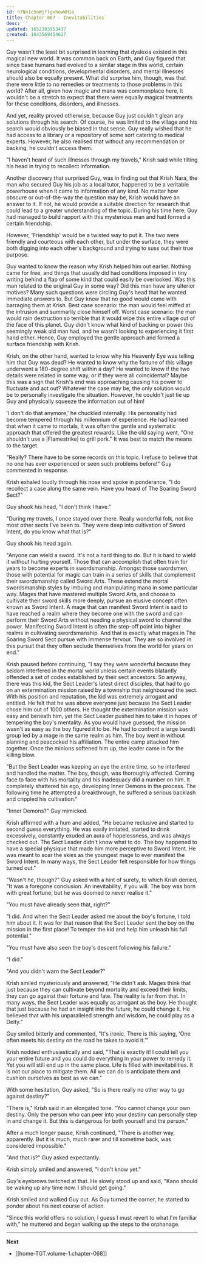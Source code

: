 ```yaml
---
id: h7Nn1c5nWjflgxhowWHio
title: Chapter 067 - Inevitabilities
desc: ''
updated: 1652383953437
created: 1643569454617
---
```


Guy wasn't the least bit surprised in learning that dyslexia existed in this magical new world. It was common back on Earth, and Guy figured that since base humans had evolved to a similar stage in this world, certain neurological conditions, developmental disorders, and mental illnesses should also be equally present. What did surprise him, though, was that there were little to no remedies or treatments to those problems in this world? After all, given how magic and mana was commonplace here, it wouldn't be a stretch to expect that there were equally magical treatments for these conditions, disorders, and illnesses.

And yet, reality proved otherwise, because Guy just couldn't glean any solutions through his search. Of course, he was limited to the village and his search would obviously be biased in that sense. Guy really wished that he had access to a library or a repository of some sort catering to medical experts. However, he also realised that without any recommendation or backing, he couldn't access them.

"I haven't heard of such illnesses through my travels," Krish said while tilting his head in trying to recollect information.

Another discovery that surprised Guy, was in finding out that Krish Nara, the man who secured Guy his job as a local tutor, happened to be a veritable powerhouse when it came to information of any kind. No matter how obscure or out-of-the-way the question may be, Krish would have an answer to it. If not, he would provide a suitable direction for research that could lead to a greater understanding of the topic. During his time here, Guy had managed to build rapport with this mysterious man and had formed a certain friendship.

However, 'Friendship' would be a twisted way to put it. The two were friendly and courteous with each other, but under the surface, they were both digging into each other's background and trying to suss out their true purpose.

Guy wanted to know the reason why Krish helped him out earlier. Nothing came for free, and things that usually did had conditions imposed in tiny writing behind a flap of some kind that could easily be overlooked. Was this man related to the original Guy in some way? Did this man have any ulterior motives? Many such questions were circling Guy's head that he wanted immediate answers to. But Guy knew that no good would come with barraging them at Krish. Best case scenario: the man would feel miffed at the intrusion and summarily close himself off. Worst case scenario: the man would rain destruction so terrible that it would wipe this entire village out of the face of this planet. Guy didn't know what kind of backing or power this seemingly weak old man had, and he wasn't looking to experiencing it first hand either. Hence, Guy employed the gentle approach and formed a surface friendship with Krish.

Krish, on the other hand, wanted to know why his Heavenly Eye was telling him that Guy was dead? He wanted to know why the fortune of this village underwent a 180-degree shift within a day? He wanted to know if the two details were related in some way, or if they were all coincidental? Maybe this was a sign that Krish's end was approaching causing his power to fluctuate and act out? Whatever the case may be, the only solution would be to personally investigate the situation. However, he couldn't just tie up Guy and physically squeeze the information out of him!

'I don't do that anymore,' he chuckled internally. His personality had become tempered through his millennium of experience. He had learned that when it came to mortals, it was often the gentle and systematic approach that offered the greatest rewards. Like the old saying went, "One shouldn't use a |Flamestrike| to grill pork." It was best to match the means to the target.

"Really? There have to be some records on this topic. I refuse to believe that no one has ever experienced or seen such problems before!" Guy commented in response.

Krish exhaled loudly through his nose and spoke in ponderance, "I do recollect a case along the same vein. Have you heard of The Soaring Sword Sect?"

Guy shook his head, "I don't think I have."

"During my travels, I once stayed over there. Really wonderful folk, not like most other sects I've been to. They were deep into cultivation of Sword Intent, do you know what that is?"

Guy shook his head again.

"Anyone can wield a sword. It's not a hard thing to do. But it is hard to wield it without hurting yourself. Those that can accomplish that often train for years to become experts in swordsmanship. Amongst those swordsmen, those with potential for magic can train in a series of skills that complement their swordsmanship called Sword Arts. These extend the mortal swordsmanship styles by imbuing and manipulating mana in some particular way. Mages that have mastered multiple Sword Arts, and choose to cultivate their sword skills more deeply, pursue an elusive concept often known as Sword Intent. A mage that can manifest Sword Intent is said to have reached a realm where they become one with the sword and can perform their Sword Arts without needing a physical sword to channel the power. Manifesting Sword Intent is often the step-off point into higher realms in cultivating swordsmanship. And that is exactly what mages in The Soaring Sword Sect pursue with immense fervour. They are so involved in this pursuit that they often seclude themselves from the world for years on end."

Krish paused before continuing, "I say they were wonderful because they seldom interfered in the mortal world unless certain events blatantly offended a set of codes established by their sect ancestors. So anyway, there was this kid, the Sect Leader's latest direct disciples, that had to go on an extermination mission raised by a township that neighboured the sect. With his position and reputation, the kid was extremely arrogant and entitled. He felt that he was above everyone just because the Sect Leader chose him out of 1000 others. He thought the extermination mission was easy and beneath him, yet the Sect Leader pushed him to take it in hopes of tempering the boy's mentality. As you would have guessed, the mission wasn't as easy as the boy figured it to be. He had to confront a large bandit group led by a mage in the same realm as him. The boy went in without planning and peacocked his affiliation. The entire camp attacked him together. Once the minions softened him up, the leader came in for the killing blow.

"But the Sect Leader was keeping an eye the entire time, so he interfered and handled the matter. The boy, though, was thoroughly affected. Coming face to face with his mortality and his inadequacy did a number on him. It completely shattered his ego, developing Inner Demons in the process. The following time he attempted a breakthrough, he suffered a serious backlash and crippled his cultivation."

"Inner Demons?" Guy mimicked.

Krish affirmed with a hum and added, "He became reclusive and started to second guess everything. He was easily irritated, started to drink excessively, constantly exuded an aura of hopelessness, and was always checked out. The Sect Leader didn't know what to do. The boy happened to have a special physique that made him more perceptive to Sword Intent. He was meant to soar the skies as the youngest mage to ever manifest the Sword Intent. In many ways, the Sect Leader felt responsible for how things turned out."

"Wasn't he, though?" Guy asked with a hint of surety, to which Krish denied, "It was a foregone conclusion. An inevitability, if you will. The boy was born with great fortune, but he was doomed to never realise it."

"You must have already seen that, right?"

"I did. And when the Sect Leader asked me about the boy's fortune, I told him about it. It was for that reason that the Sect Leader sent the boy on the mission in the first place! To temper the kid and help him unleash his full potential."

"You must have also seen the boy's descent following his failure."

"I did."

"And you didn't warn the Sect Leader?"

Krish smiled mysteriously and answered, "He didn't ask. Mages think that just because they can cultivate beyond mortality and exceed their limits, they can go against their fortune and fate. The reality is far from that. In many ways, the Sect Leader was equally as arrogant as the boy. He thought that just because he had an insight into the future, he could change it. He believed that with his unparalleled strength and wisdom, he could play as a Deity."

Guy smiled bitterly and commented, "It's ironic. There is this saying, 'One often meets his destiny on the road he takes to avoid it.'"

Krish nodded enthusiastically and said, "That is exactly it! I could tell you your entire future and you could do everything in your power to remedy it. Yet you will still end up in the same place. Life is filled with inevitabilities. It is not our place to mitigate them. All we can do is anticipate them and cushion ourselves as best as we can."

With some hesitation, Guy asked, "So is there really no other way to go against destiny?"

"There is," Krish said in an elongated tone. "You cannot change your own destiny. Only the person who can peer into your destiny can personally step in and change it. But this is dangerous for both yourself and the person." 

After a much longer pause, Krish continued, "There is another way, apparently. But it is much, much rarer and till sometime back, was considered impossible."

"And that is?" Guy asked expectantly.

Krish simply smiled and answered, "I don't know yet."

Guy's eyebrows twitched at that. He slowly stood up and said, "Kano should be waking up any time now. I should get going."

Krish smiled and walked Guy out. As Guy turned the corner, he started to ponder about his next course of action.

"Since this world offers no solution, I guess I must revert to what I'm familiar with," he muttered and began walking up the steps to the orphanage.

____

**Next**
* [[home-TGT.volume-1.chapter-068]]
